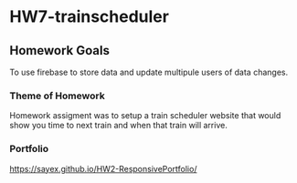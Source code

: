 # HW7-trainscheduler

## Homework Goals

To use firebase to store data and update multipule users of data changes.

### Theme of Homework

Homework assigment was to setup a train scheduler website that would show you time to next train and when that train will arrive.

### Portfolio

<https://sayex.github.io/HW2-ResponsivePortfolio/>